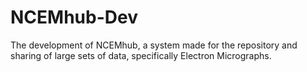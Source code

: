 NCEMhub-Dev
===========

The development of NCEMhub, a system made for the repository and sharing of large sets of data, specifically Electron Micrographs.
